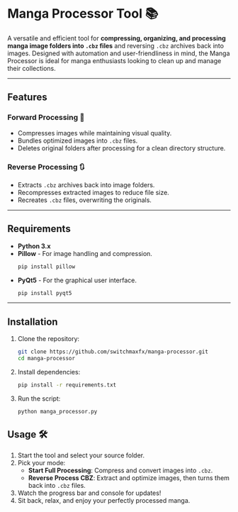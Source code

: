 # Manga Processor Tool 📚  

A versatile and efficient tool for **compressing, organizing, and processing manga image folders into `.cbz` files** and reversing `.cbz` archives back into images. Designed with automation and user-friendliness in mind, the Manga Processor is ideal for manga enthusiasts looking to clean up and manage their collections.  

---

## Features  

### Forward Processing 🔄  
- Compresses images while maintaining visual quality.  
- Bundles optimized images into `.cbz` files.  
- Deletes original folders after processing for a clean directory structure.  

### Reverse Processing 🔃  
- Extracts `.cbz` archives back into image folders.  
- Recompresses extracted images to reduce file size.  
- Recreates `.cbz` files, overwriting the originals.  

---

## Requirements
- **Python 3.x**
- **Pillow** - For image handling and compression.
    ```bash
   pip install pillow
- **PyQt5** - For the graphical user interface.
   ```bash
   pip install pyqt5

---

## Installation 

1. Clone the repository:
   ```bash
   git clone https://github.com/switchmaxfx/manga-processor.git
   cd manga-processor

2. Install dependencies:
   ```bash
   pip install -r requirements.txt

3. Run the script:
   ```bash
   python manga_processor.py

## **Usage** 🛠️  

1. Start the tool and select your source folder.  
2. Pick your mode:  
   - **Start Full Processing**: Compress and convert images into `.cbz`.  
   - **Reverse Process CBZ**: Extract and optimize images, then turns them back into `.cbz` files.  
3. Watch the progress bar and console for updates! 
4. Sit back, relax, and enjoy your perfectly processed manga. 

